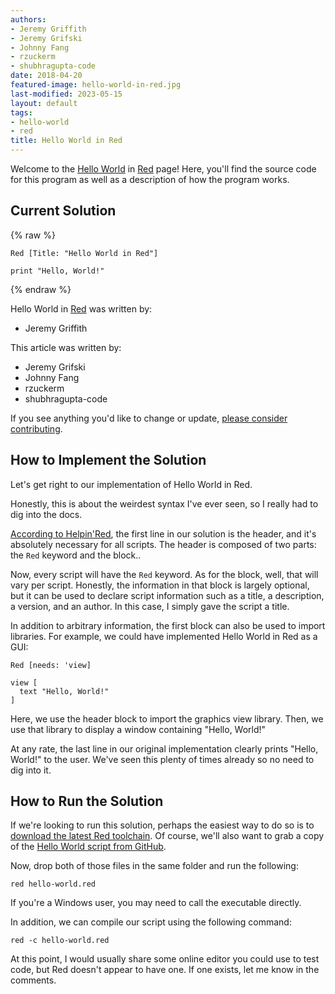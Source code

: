 ```yaml
---
authors:
- Jeremy Griffith
- Jeremy Grifski
- Johnny Fang
- rzuckerm
- shubhragupta-code
date: 2018-04-20
featured-image: hello-world-in-red.jpg
last-modified: 2023-05-15
layout: default
tags:
- hello-world
- red
title: Hello World in Red
---
```


Welcome to the [Hello World](https://sampleprograms.io/projects/hello-world) in [Red](https://sampleprograms.io/languages/red) page! Here, you'll find the source code for this program as well as a description of how the program works.

## Current Solution

{% raw %}

```red
Red [Title: "Hello World in Red"]

print "Hello, World!"

```

{% endraw %}

Hello World in [Red](https://sampleprograms.io/languages/red) was written by:

- Jeremy Griffith

This article was written by:

- Jeremy Grifski
- Johnny Fang
- rzuckerm
- shubhragupta-code

If you see anything you'd like to change or update, [please consider contributing](https://github.com/TheRenegadeCoder/sample-programs).

## How to Implement the Solution

Let's get right to our implementation of Hello World in Red.

Honestly, this is about the weirdest syntax I've ever seen, so I really
had to dig into the docs.

[According to Helpin'Red][1], the first line in our solution is the header,
and it's absolutely necessary for all scripts. The header is composed of two
parts: the `Red` keyword and the block..

Now, every script will have the `Red` keyword. As for the block, well, that
will vary per script. Honestly, the information in that block is largely
optional, but it can be used to declare script information such as a title,
a description, a version, and an author. In this case, I simply gave the
script a title.

In addition to arbitrary information, the first block can also be used to
import libraries. For example, we could have implemented Hello World in
Red as a GUI:

```red
Red [needs: 'view]

view [
  text "Hello, World!"
]
```

Here, we use the header block to import the graphics view library. Then,
we use that library to display a window containing "Hello, World!"

At any rate, the last line in our original implementation clearly prints
"Hello, World!" to the user. We've seen this plenty of times already so
no need to dig into it.

[1]: https://helpin.red/Helloworld-runandcompile.html


## How to Run the Solution

If we're looking to run this solution, perhaps the easiest way to do so
is to [download the latest Red toolchain][2]. Of course, we'll also want
to grab a copy of the [Hello World script from GitHub][3].

Now, drop both of those files in the same folder and run the following:

```console
red hello-world.red
```

If you're a Windows user, you may need to call the executable directly.

In addition, we can compile our script using the following command:

```console
red -c hello-world.red
```

At this point, I would usually share some online editor you could use to test
code, but Red doesn't appear to have one. If one exists, let me know in
the comments.

[2]: https://www.red-lang.org/p/download.html
[3]: https://github.com/TheRenegadeCoder/sample-programs/blob/main/archive/r/red/hello-world.red

